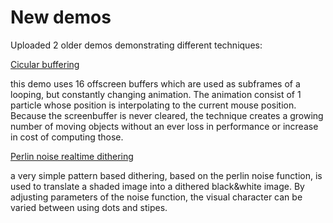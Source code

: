 # New demos

Uploaded 2 older demos demonstrating different techniques:

[Cicular buffering](https://web.archive.org/web/20040311182746/http://www.toxi.co.uk/p5/cyclo/cycloBW.pde)

this demo uses 16 offscreen buffers which are used as subframes of a looping,
but constantly changing animation. The animation consist of 1 particle whose
position is interpolating to the current mouse position. Because the
screenbuffer is never cleared, the technique creates a growing number of moving
objects without an ever loss in performance or increase in cost of computing
those.

[Perlin noise realtime dithering](https://web.archive.org/web/20040815023131/http://toxi.co.uk/p5/perlin/dither/perlin_dither.pde)

a very simple pattern based dithering, based on the perlin noise function, is
used to translate a shaded image into a dithered black&white image. By adjusting
parameters of the noise function, the visual character can be varied between
using dots and stipes.
